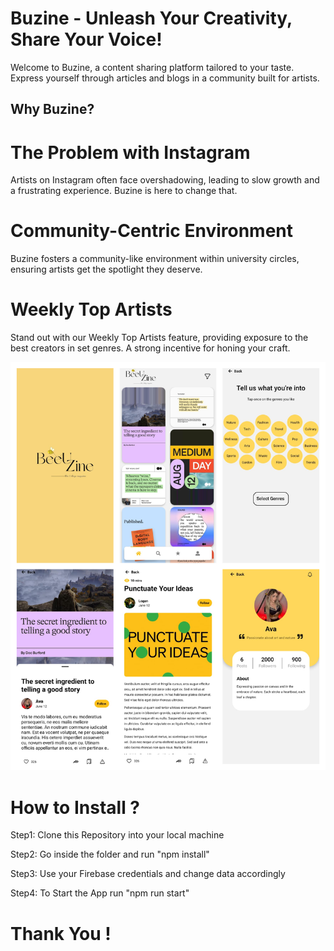 # Buzine - Unleash Your Creativity, Share Your Voice!

Welcome to Buzine, a content sharing platform tailored to your taste. Express yourself through articles and blogs in a community built for artists.

## Why Buzine?

# The Problem with Instagram
Artists on Instagram often face overshadowing, leading to slow growth and a frustrating experience. Buzine is here to change that.

# Community-Centric Environment
Buzine fosters a community-like environment within university circles, ensuring artists get the spotlight they deserve.

# Weekly Top Artists
Stand out with our Weekly Top Artists feature, providing exposure to the best creators in set genres. A strong incentive for honing your craft.


![images](https://github.com/Mobilon-Mobile-Technologies/buzine-app/blob/master/assets/app_data/buzine.png)

# How to Install ?

Step1: Clone this Repository into your local machine

Step2: Go inside the folder and run "npm install"

Step3: Use your Firebase credentials and change data accordingly

Step4: To Start the App run "npm run start"

# Thank You !
